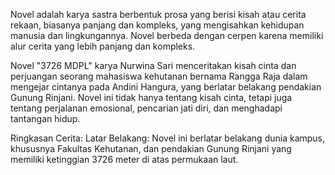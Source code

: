 Novel adalah karya sastra berbentuk prosa yang berisi kisah atau cerita rekaan, biasanya panjang dan kompleks, yang mengisahkan kehidupan manusia dan lingkungannya. Novel berbeda dengan cerpen karena memiliki alur cerita yang lebih panjang dan kompleks. 


Novel "3726 MDPL" karya Nurwina Sari menceritakan kisah cinta dan perjuangan seorang mahasiswa kehutanan bernama Rangga Raja dalam mengejar cintanya pada Andini Hangura, yang berlatar belakang pendakian Gunung Rinjani. Novel ini tidak hanya tentang kisah cinta, tetapi juga tentang perjalanan emosional, pencarian jati diri, dan menghadapi tantangan hidup. 


Ringkasan Cerita:
Latar Belakang:
Novel ini berlatar belakang dunia kampus, khususnya Fakultas Kehutanan, dan pendakian Gunung Rinjani yang memiliki ketinggian 3726 meter di atas permukaan laut. 
